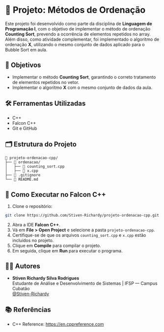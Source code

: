 # 🔢 Projeto: Métodos de Ordenação

Este projeto foi desenvolvido como parte da disciplina de **Linguagem de Programação I**, com o objetivo de implementar o método de ordenação **Counting Sort**, prevendo a ocorrência de elementos repetidos no array. Além disso, como atividade complementar, foi implementado o algoritmo de ordenação **X**, utilizando o mesmo conjunto de dados aplicado para o Bubble Sort em aula.

## 🎯 Objetivos

- Implementar o método **Counting Sort**, garantindo o correto tratamento de elementos repetidos no vetor.
- Implementar o algoritmo **X** com o mesmo conjunto de dados da aula.

## 🛠️ Ferramentas Utilizadas

- C++
- Falcon C++
- Git e GitHub

## 🗂️ Estrutura do Projeto

```
📁 projeto-ordenacao-cpp/
├── 📁 ordenacao/
│   ├── 📄 counting_sort.cpp
│   ├── 📄 x.cpp
├── 📄 .gitignore
└── 📄 README.md
```

## 🚀 Como Executar no Falcon C++

1. Clone o repositório:
```bash
git clone https://github.com/Stiven-Richardy/projeto-ordenacao-cpp.git
```
2. Abra a IDE **Falcon C++**.
3. Vá em **File > Open Project** e selecione a pasta `projeto-ordenacao-cpp`.
4. Certifique-se de que os arquivos `counting_sort.cpp` e `x.cpp` estão incluídos no projeto.
5. Clique em **Compile** para compilar o projeto.
6. Em seguida, clique em **Run** para executar o programa.

## 👨‍🏫 Autores

- **Stiven Richardy Silva Rodrigues**  
  Estudante de Análise e Desenvolvimento de Sistemas | IFSP — Campus Cubatão  
  [@Stiven-Richardy](https://github.com/Stiven-Richardy)

## 📚 Referências

- C++ Reference: https://en.cppreference.com
